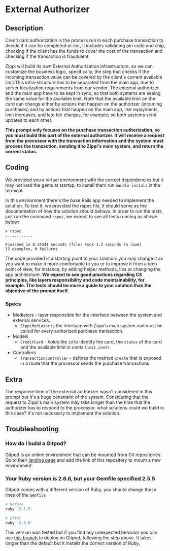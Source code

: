 # External Authorizer

## Description

Credit card authorization is the process run in each purchase transaction to decide if it can be completed or not, it includes validating pin code and chip, checking if the client has the funds to cover the cost of the transaction and checking if the transaction is fraudulent.

Zippi will build its own External Authorization infrastructure, so we can customize the business logic, specifically, the step that checks if the incoming transaction value can be covered by the client's current available limit.This infra-structure has to be separated from the main app, due to server localization requirements from our vendor. The external authorizer and the main app have to be kept in sync, so that both systems are seeing the same value for the available limit. Note that the available limit on the card can change either by actions that happen on the authorizer (incoming purchases) and by actions that happen on the main app, like repayments, limit increases,  and late fee charges, for example; so both systems send updates to each other.

**This prompt only focuses on the purchase transaction authorization, so you must build this part of the external authorizer. It will receive a request from the processor with the transaction information and the system must process the transaction, sending it to Zippi's main system, and return the correct status.**

## Coding

We provided you a virtual environment with the correct dependencies but it may not load the gems at startup, to install them run `bundle install` in the terminal.

In this environment there's the base Rails app needed to implement the solution. To test it, we provided the rspec file, it should serve as the documentation of how the solution should behave. In order to run the tests, just run the command `rspec`, we expect to see all tests running as shown below:

```
> rspec 
............

Finished in 0.14341 seconds (files took 1.2 seconds to load)
12 examples, 0 failures
```


The code provided is a starting point to your solution: you may change it as you want to make it more comfortable to you or to improve it from a tech point of view, for instance, by adding helper methods, libs or changing the app architecture. **We expect to see good practices regarding CS principles, like layers responsibility and code maintainability, for example. The tests should be more a guide to your solution than the objective of the prompt itself.**

### Specs
- Mediators - layer responsible for the interface between the system and external services. 
  - `ZippiMediator` is the interface with Zippi's main system and must be called for every authorized purchase transaction.
- Models
  - `CreditCard` - holds the `id` to identify the card, the `status` of the card and the available limit in cents `limit_cents`
- Controllers
  - `TransactionController` - defines the method `create` that is exposed in a route that the processor sends the purchase transactions


## Extra
The response time of the external authorizer wasn't considered in this prompt but it's a huge constraint of the system. Considering that the request to Zippi's main system may take longer than the time that the authorizer has to respond to the processor, what solutions could we build in this case? It's not necessary to implement the solution.

## Troubleshooting

### How do I build a Gitpod?

Gitpod is an online environment that can be mounted from Git repositories. Go to their [landing page](https://www.gitpod.io/#get-started) and add the link of this repository to mount a new environment.

### Your Ruby version is 2.6.6, but your Gemfile specified 2.5.5

Gitpod comes with a different version of Ruby, you should change these lines of the `Gemfile`
```ruby
# before
ruby '2.5.5'

# after
ruby '2.6.6'
```

This version was tested but if you find any unexpected behavior you can use [this branch](https://github.com/zippi-tech/ext-auth-interview/tree/italo/add-gitpod) to deploy on Gitpod, following the step above. It takes longer than the default but it installs the correct version of Ruby,